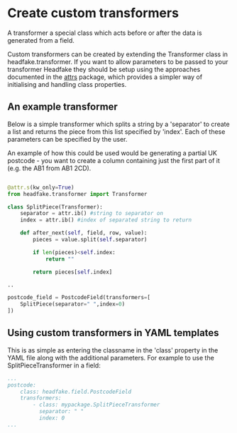 # Create custom transformers

A transformer a special class which acts before or after the data is generated from a field.

Custom transformers can be created by extending the Transformer class in headfake.transformer. If you want to allow parameters to be passed to your transformer Headfake they should be setup using the approaches documented in the [attrs](https://www.attrs.org) package, which provides a simpler way of initialising and handling class properties.


## An example transformer
Below is a simple transformer which splits a string by a 'separator' to create a list and returns the piece from this list specified by 'index'. Each of these parameters can be specified by the user.

An example of how this could be used would be generating a partial UK postcode - you want to create a column containing just the first part of it (e.g. the AB1 from AB1 2CD).

```python

@attr.s(kw_only=True)
from headfake.transformer import Transformer

class SplitPiece(Transformer):
    separator = attr.ib() #string to separator on
	index = attr.ib() #index of separated string to return

    def after_next(self, field, row, value):
    	pieces = value.split(self.separator)

		if len(pieces)<self.index:
			return ""

    	return pieces[self.index]

..

postcode_field = PostcodeField(transformers=[
	SplitPiece(separator=" ",index=0)
])
```

## Using custom transformers in YAML templates

This is as simple as entering the classname in the 'class' property in the YAML file along with the additional parameters. For example to use the SplitPieceTransformer in a field:

```yaml
...
postcode:
	class: headfake.field.PostcodeField
	transformers:
		- class: mypackage.SplitPieceTransformer
		  separator: " "
		  index: 0
...
```
